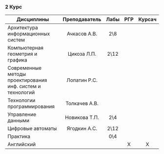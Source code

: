 ### 2 Курс 
|Дисциплины													                        |	Преподаватель	|	Лабы	|	   РГР	  |	  Курсач	| 
|-----------------------------------------------------------|:-------------:|:-----:|:---------:|:---------:|
|Архитектура информационных систем							            |Ачкасов А.В.	  |		2\8	|           |           |
|Компьютерная геометрия и графика							              |Цикоза Л.П.		|	2\12	|           |           | 
|Современные методы проектирования инф. систем и технологий	|Лопатин Р.С.		|			  |           |           | 
|Технологии программирования								                |Толкачев А.В.	|			  |           |           |
|Управление данными											                    |Новикова Т.П.	|	2\4 	|           |           |
|Цифровые автоматы											                    |Ягодкин А.С.		|  2\12 |           |           |
|Практика											                              |           		|  0\4  |           |           |
|Английский											                            |           		|       |     X     |     X     |

